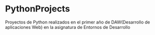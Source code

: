 # PythonProjects
Proyectos de Python realizados en el primer año de DAW(Desarrollo de aplicaciones Web) en la asignatura de Entornos de Desarrollo
